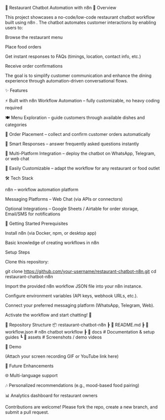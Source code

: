 🍴 Restaurant Chatbot Automation with n8n
📌 Overview

This project showcases a no-code/low-code restaurant chatbot workflow built using n8n
. The chatbot automates customer interactions by enabling users to:

Browse the restaurant menu

Place food orders

Get instant responses to FAQs (timings, location, contact info, etc.)

Receive order confirmations

The goal is to simplify customer communication and enhance the dining experience through automation-driven conversational flows.

✨ Features

⚡ Built with n8n Workflow Automation – fully customizable, no heavy coding required

🍽️ Menu Exploration – guide customers through available dishes and categories

🛒 Order Placement – collect and confirm customer orders automatically

🤖 Smart Responses – answer frequently asked questions instantly

🔗 Multi-Platform Integration – deploy the chatbot on WhatsApp, Telegram, or web chat

🔧 Easily Customizable – adapt the workflow for any restaurant or food outlet

🛠️ Tech Stack

n8n – workflow automation platform

Messaging Platforms – Web Chat (via APIs or connectors)

Optional Integrations – Google Sheets / Airtable for order storage, Email/SMS for notifications

🚀 Getting Started
Prerequisites

Install n8n
 (via Docker, npm, or desktop app)

Basic knowledge of creating workflows in n8n

Setup Steps

Clone this repository:

git clone https://github.com/your-username/restaurant-chatbot-n8n.git
cd restaurant-chatbot-n8n


Import the provided n8n workflow JSON file into your n8n instance.

Configure environment variables (API keys, webhook URLs, etc.).

Connect your preferred messaging platform (WhatsApp, Telegram, Web).

Activate the workflow and start chatting! 🎉

📂 Repository Structure
📦 restaurant-chatbot-n8n
 ┣ 📜 README.md
 ┣ 📜 workflow.json        # n8n chatbot workflow
 ┣ 📂 docs                 # Documentation & setup guides
 ┗ 📂 assets               # Screenshots / demo videos

🎥 Demo

(Attach your screen recording GIF or YouTube link here)

🔮 Future Enhancements

🌐 Multi-language support

🎶 Personalized recommendations (e.g., mood-based food pairing)

📊 Analytics dashboard for restaurant owners



Contributions are welcome! Please fork the repo, create a new branch, and submit a pull request.

